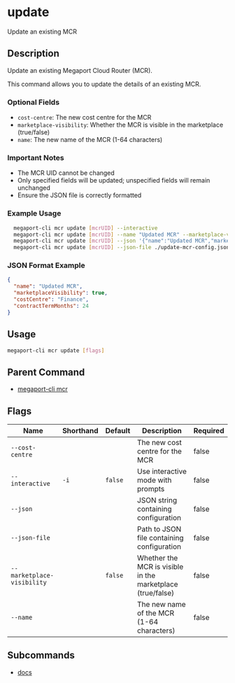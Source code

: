 # update

Update an existing MCR

## Description

Update an existing Megaport Cloud Router (MCR).

This command allows you to update the details of an existing MCR.

### Optional Fields
  - `cost-centre`: The new cost centre for the MCR
  - `marketplace-visibility`: Whether the MCR is visible in the marketplace (true/false)
  - `name`: The new name of the MCR (1-64 characters)

### Important Notes
  - The MCR UID cannot be changed
  - Only specified fields will be updated; unspecified fields will remain unchanged
  - Ensure the JSON file is correctly formatted

### Example Usage

```sh
  megaport-cli mcr update [mcrUID] --interactive
  megaport-cli mcr update [mcrUID] --name "Updated MCR" --marketplace-visibility true --cost-centre "Finance"
  megaport-cli mcr update [mcrUID] --json '{"name":"Updated MCR","marketplaceVisibility":true,"costCentre":"Finance"}'
  megaport-cli mcr update [mcrUID] --json-file ./update-mcr-config.json
```
### JSON Format Example
```json
{
  "name": "Updated MCR",
  "marketplaceVisibility": true,
  "costCentre": "Finance",
  "contractTermMonths": 24
}

```

## Usage

```sh
megaport-cli mcr update [flags]
```


## Parent Command

* [megaport-cli mcr](megaport-cli_mcr.md)
## Flags

| Name | Shorthand | Default | Description | Required |
|------|-----------|---------|-------------|----------|
| `--cost-centre` |  |  | The new cost centre for the MCR | false |
| `--interactive` | `-i` | `false` | Use interactive mode with prompts | false |
| `--json` |  |  | JSON string containing configuration | false |
| `--json-file` |  |  | Path to JSON file containing configuration | false |
| `--marketplace-visibility` |  | `false` | Whether the MCR is visible in the marketplace (true/false) | false |
| `--name` |  |  | The new name of the MCR (1-64 characters) | false |

## Subcommands
* [docs](megaport-cli_mcr_update_docs.md)

